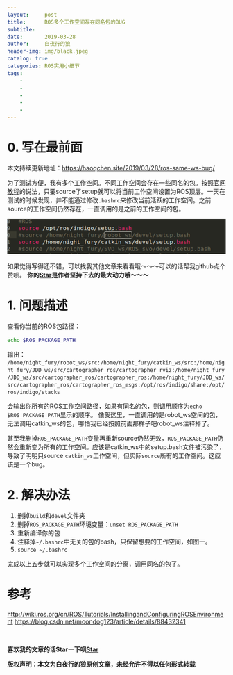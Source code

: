 ```yaml
---
layout:     post
title:      ROS多个工作空间存在同名包的BUG
subtitle:   
date:       2019-03-28
author:     白夜行的狼
header-img: img/black.jpeg
catalog: true
categories: ROS实用小细节 
tags:
    - 
    - 
    - 
    - 
    - 
--- 
```


# 0. 写在最前面

本文持续更新地址：<https://haoqchen.site/2019/03/28/ros-same-ws-bug/>

为了测试方便，我有多个工作空间。不同工作空间会存在一些同名的包。按照[官网教程](http://wiki.ros.org/cn/ROS/Tutorials/InstallingandConfiguringROSEnvironment)的说法，只要source了setup就可以将当前工作空间设置为ROS顶层。一天在测试的时候发现，并不能通过修改`.bashrc`来修改当前活跃的工作空间。之前source的工作空间仍然存在，一直调用的是之前的工作空间的包。

![](../../img/in_post/ros_same_ws_bug/my_source.png)

如果觉得写得还不错，可以找我其他文章来看看哦～～～可以的话帮我github点个赞呗。
**你的[Star](https://github.com/HaoQChen/HaoQChen.github.io)是作者坚持下去的最大动力哦～～～**

# 1. 问题描述
查看你当前的ROS包路径：
```bash
echo $ROS_PACKAGE_PATH
```
输出：
`/home/night_fury/robot_ws/src:/home/night_fury/catkin_ws/src:/home/night_fury/JDD_ws/src/cartographer_ros/cartographer_rviz:/home/night_fury/JDD_ws/src/cartographer_ros/cartographer_ros:/home/night_fury/JDD_ws/src/cartographer_ros/cartographer_ros_msgs:/opt/ros/indigo/share:/opt/ros/indigo/stacks`

会输出你所有的ROS工作空间路径，如果有同名的包，则调用顺序为`echo $ROS_PACKAGE_PATH`显示的顺序。
像我这里，一直调用的是robot_ws空间的包，无法调用catkin_ws的包，哪怕我已经按照前面那样子吧robot_ws注释掉了。

甚至我删掉`ROS_PACKAGE_PATH`变量再重新source仍然无效，`ROS_PACKAGE_PATH`仍然会重新变为所有的工作空间。应该是catkin_ws中的setup.bash文件被污染了，导致了明明只source `catkin_ws`工作空间，但实际`source`所有的工作空间。这应该是一个bug。

# 2. 解决办法
1. 删掉`build`和`devel`文件夹
2. 删掉`ROS_PACKAGE_PATH`环境变量：`unset ROS_PACKAGE_PATH`
3. 重新编译你的包
4. 注释掉`~/.bashrc`中无关的包的bash，只保留想要的工作空间，如图一。
5. `source ~/.bashrc`

完成以上五步就可以实现多个工作空间的分离，调用同名的包了。

# 参考
<http://wiki.ros.org/cn/ROS/Tutorials/InstallingandConfiguringROSEnvironment>
<https://blog.csdn.net/moondog123/article/details/88432341>

<br>

**喜欢我的文章的话Star一下呗[Star](https://github.com/HaoQChen/HaoQChen.github.io)**

**版权声明：本文为白夜行的狼原创文章，未经允许不得以任何形式转载**
